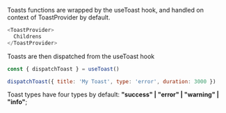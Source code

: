 Toasts functions are wrapped by the useToast hook, 
and handled on context of ToastProvider by default.

```javascript
<ToastProvider>
  Childrens
</ToastProvider>
```

Toasts are then dispatched from the useToast hook

```javascript
const { dispatchToast } = useToast()

dispatchToast({ title: 'My Toast', type: 'error', duration: 3000 })
```

Toast types have four types by default: **"success" | "error" | "warning" | "info"**;
